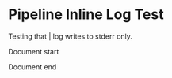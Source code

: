 # Pipeline Inline Log Test

Testing that | log writes to stderr only.

Document start

Document end
